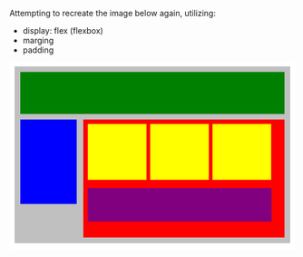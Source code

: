 Attempting to recreate the image below again, utilizing:
- display: flex (flexbox)
- marging
- padding 

![Model](https://github.com/blublin/Plotting_Our_Blocks/blob/master/imgs/position-blocks.png)